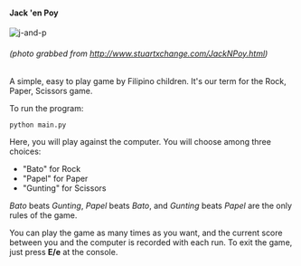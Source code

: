 #### **Jack 'en Poy**

![j-and-p](https://github.com/parenriquez/jack-en-poy/assets/105270881/2e3a65b4-d47f-4563-8544-f36badb3ff2e)
###### (*photo grabbed from http://www.stuartxchange.com/JackNPoy.html*)

A simple, easy to play game by Filipino children. It's our term for the Rock, Paper, Scissors game.

To run the program:

`python main.py`

Here, you will play against the computer. You will choose among three choices:

- "Bato" for Rock 
- "Papel" for Paper
- "Gunting" for Scissors

*Bato* beats *Gunting*, *Papel* beats *Bato*, and *Gunting* beats *Papel* are the only rules of the game.

You can play the game as many times as you want, and the current score between you and the computer is recorded with each run.
To exit the game, just press **E/e** at the console.
